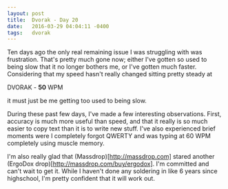 ```yaml
---
layout: post
title:  Dvorak - Day 20
date:   2016-03-29 04:04:11 -0400
tags:   dvorak
---
```

Ten days ago the only real remaining issue I was struggling with was frustration. That's pretty much gone now; either I've gotten so used to being slow that it no longer bothers me, or I've gotten much faster. Considering that my speed hasn't really changed sitting pretty steady at

DVORAK - **50** WPM

it must just be me getting too used to being slow.

During these past few days, I've made a few interesting observations. First, accuracy is much more useful than speed, and that it really is so much easier to copy text than it is to write new stuff. I've also experienced brief moments were I completely forgot QWERTY and was typing at 60 WPM completely using muscle memory.

I'm also really glad that (Massdrop)[http://massdrop.com] stared another (ErgoDox drop)[http://massdrop.com/buy/ergodox]. I'm committed and can't wait to get it. While I haven't done any soldering in like 6 years since highschool, I'm pretty confident that it will work out.
